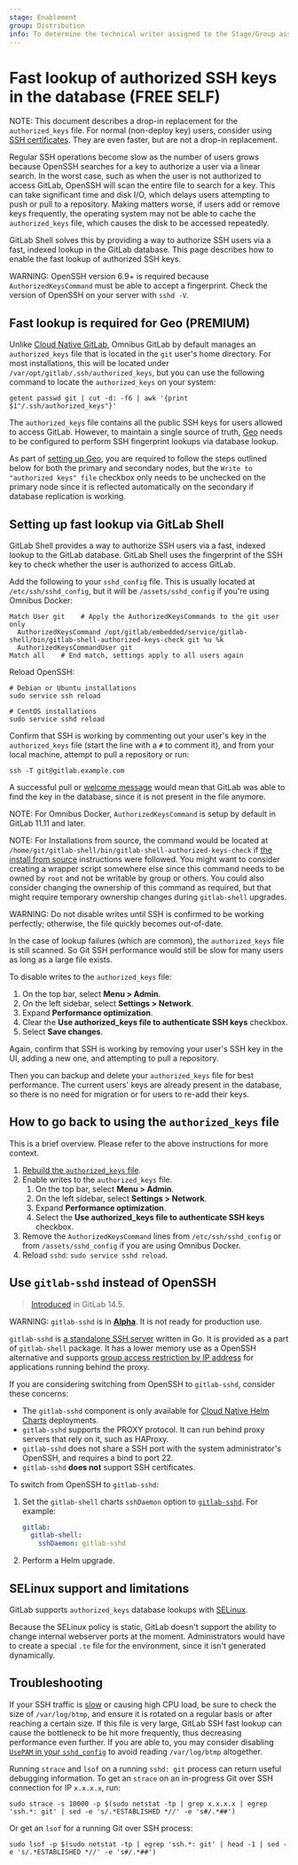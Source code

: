 ```yaml
---
stage: Enablement
group: Distribution
info: To determine the technical writer assigned to the Stage/Group associated with this page, see https://about.gitlab.com/handbook/engineering/ux/technical-writing/#assignments
---
```


# Fast lookup of authorized SSH keys in the database **(FREE SELF)**

NOTE:
This document describes a drop-in replacement for the
`authorized_keys` file. For normal (non-deploy key) users, consider using
[SSH certificates](ssh_certificates.md). They are even faster, but are not a
drop-in replacement.

Regular SSH operations become slow as the number of users grows because OpenSSH
searches for a key to authorize a user via a linear search. In the worst case,
such as when the user is not authorized to access GitLab, OpenSSH will scan the
entire file to search for a key. This can take significant time and disk I/O,
which delays users attempting to push or pull to a repository. Making
matters worse, if users add or remove keys frequently, the operating system may
not be able to cache the `authorized_keys` file, which causes the disk to be
accessed repeatedly.

GitLab Shell solves this by providing a way to authorize SSH users via a fast,
indexed lookup in the GitLab database. This page describes how to enable the fast
lookup of authorized SSH keys.

WARNING:
OpenSSH version 6.9+ is required because `AuthorizedKeysCommand` must be
able to accept a fingerprint. Check the version of OpenSSH on your server with `sshd -V`.

## Fast lookup is required for Geo **(PREMIUM)**

Unlike [Cloud Native GitLab](https://docs.gitlab.com/charts/), Omnibus GitLab by default
manages an `authorized_keys` file that is located in the
`git` user's home directory. For most installations, this will be located under
`/var/opt/gitlab/.ssh/authorized_keys`, but you can use the following command to locate the `authorized_keys` on your system:

```shell
getent passwd git | cut -d: -f6 | awk '{print $1"/.ssh/authorized_keys"}'
```

The `authorized_keys` file contains all the public SSH keys for users allowed to access GitLab. However, to maintain a
single source of truth, [Geo](../geo/index.md) needs to be configured to perform SSH fingerprint
lookups via database lookup.

As part of [setting up Geo](../geo/index.md#setup-instructions),
you are required to follow the steps outlined below for both the primary and
secondary nodes, but the `Write to "authorized keys" file` checkbox
only needs to be unchecked on the primary node since it is reflected
automatically on the secondary if database replication is working.

## Setting up fast lookup via GitLab Shell

GitLab Shell provides a way to authorize SSH users via a fast, indexed lookup
to the GitLab database. GitLab Shell uses the fingerprint of the SSH key to
check whether the user is authorized to access GitLab.

Add the following to your `sshd_config` file. This is usually located at
`/etc/ssh/sshd_config`, but it will be `/assets/sshd_config` if you're using
Omnibus Docker:

```plaintext
Match User git    # Apply the AuthorizedKeysCommands to the git user only
  AuthorizedKeysCommand /opt/gitlab/embedded/service/gitlab-shell/bin/gitlab-shell-authorized-keys-check git %u %k
  AuthorizedKeysCommandUser git
Match all    # End match, settings apply to all users again
```

Reload OpenSSH:

```shell
# Debian or Ubuntu installations
sudo service ssh reload

# CentOS installations
sudo service sshd reload
```

Confirm that SSH is working by commenting out your user's key in the `authorized_keys`
file (start the line with a `#` to comment it), and from your local machine, attempt to pull a repository or run:

```shell
ssh -T git@gitlab.example.com
```

A successful pull or [welcome message](../../user/ssh.md#verify-that-you-can-connect) would mean that GitLab was able to find the key in the database,
since it is not present in the file anymore.

NOTE:
For Omnibus Docker, `AuthorizedKeysCommand` is setup by default in
GitLab 11.11 and later.

NOTE:
For Installations from source, the command would be located at
`/home/git/gitlab-shell/bin/gitlab-shell-authorized-keys-check` if [the install from source](../../install/installation.md#install-gitlab-shell) instructions were followed.
You might want to consider creating a wrapper script somewhere else since this command needs to be
owned by `root` and not be writable by group or others. You could also consider changing the ownership of this command
as required, but that might require temporary ownership changes during `gitlab-shell` upgrades.

WARNING:
Do not disable writes until SSH is confirmed to be working
perfectly; otherwise, the file quickly becomes out-of-date.

In the case of lookup failures (which are common), the `authorized_keys`
file is still scanned. So Git SSH performance would still be slow for many
users as long as a large file exists.

To disable writes to the `authorized_keys` file:

1. On the top bar, select **Menu > Admin**.
1. On the left sidebar, select **Settings > Network**.
1. Expand **Performance optimization**.
1. Clear the **Use authorized_keys file to authenticate SSH keys** checkbox.
1. Select **Save changes**.

Again, confirm that SSH is working by removing your user's SSH key in the UI,
adding a new one, and attempting to pull a repository.

Then you can backup and delete your `authorized_keys` file for best performance.
The current users' keys are already present in the database, so there is no need for migration
or for users to re-add their keys.

## How to go back to using the `authorized_keys` file

This is a brief overview. Please refer to the above instructions for more context.

1. [Rebuild the `authorized_keys` file](../raketasks/maintenance.md#rebuild-authorized_keys-file).
1. Enable writes to the `authorized_keys` file.
   1. On the top bar, select **Menu > Admin**.
   1. On the left sidebar, select **Settings > Network**.
   1. Expand **Performance optimization**.
   1. Select the **Use authorized_keys file to authenticate SSH keys** checkbox.
1. Remove the `AuthorizedKeysCommand` lines from `/etc/ssh/sshd_config` or from `/assets/sshd_config` if you are using Omnibus Docker.
1. Reload `sshd`: `sudo service sshd reload`.

## Use `gitlab-sshd` instead of OpenSSH

> [Introduced](https://gitlab.com/gitlab-org/gitlab/-/issues/299109) in GitLab 14.5.

WARNING:
`gitlab-sshd` is in [**Alpha**](../../policy/alpha-beta-support.md#alpha-features).
It is not ready for production use.

`gitlab-sshd` is [a standalone SSH server](https://gitlab.com/gitlab-org/gitlab-shell/-/tree/main/internal/sshd)
 written in Go. It is provided as a part of `gitlab-shell` package. It has a lower memory
 use as a OpenSSH alternative and supports
 [group access restriction by IP address](../../user/group/index.md) for applications
 running behind the proxy.

If you are considering switching from OpenSSH to `gitlab-sshd`, consider these concerns:

- The `gitlab-sshd` component is only available for
  [Cloud Native Helm Charts](https://docs.gitlab.com/charts/) deployments.
- `gitlab-sshd` supports the PROXY protocol. It can run behind proxy servers that rely
  on it, such as HAProxy.
- `gitlab-sshd` does not share a SSH port with the system administrator's OpenSSH,
  and requires a bind to port 22.
- `gitlab-sshd` **does not** support SSH certificates.

To switch from OpenSSH to `gitlab-sshd`:

1. Set the `gitlab-shell` charts `sshDaemon` option to
   [`gitlab-sshd`](https://docs.gitlab.com/charts/charts/gitlab/gitlab-shell/index.html#installation-command-line-options).
   For example:

   ```yaml
   gitlab:
     gitlab-shell:
       sshDaemon: gitlab-sshd
   ```

1. Perform a Helm upgrade.

## SELinux support and limitations

GitLab supports `authorized_keys` database lookups with [SELinux](https://en.wikipedia.org/wiki/Security-Enhanced_Linux).

Because the SELinux policy is static, GitLab doesn't support the ability to change
internal webserver ports at the moment. Administrators would have to create a special `.te`
file for the environment, since it isn't generated dynamically.

## Troubleshooting

If your SSH traffic is [slow](https://github.com/linux-pam/linux-pam/issues/270)
or causing high CPU load, be sure to check the size of `/var/log/btmp`, and ensure it is rotated on a regular basis or after reaching a certain size.
If this file is very large, GitLab SSH fast lookup can cause the bottleneck to be hit more frequently, thus decreasing performance even further.
If you are able to, you may consider disabling [`UsePAM` in your `sshd_config`](https://linux.die.net/man/5/sshd_config) to avoid reading `/var/log/btmp` altogether.

Running `strace` and `lsof` on a running `sshd: git` process can return useful debugging information. To get an `strace` on an in-progress Git over SSH connection for IP `x.x.x.x`, run:

```plaintext
sudo strace -s 10000 -p $(sudo netstat -tp | grep x.x.x.x | egrep 'ssh.*: git' | sed -e 's/.*ESTABLISHED *//' -e 's#/.*##')
```

Or get an `lsof` for a running Git over SSH process:

```plaintext
sudo lsof -p $(sudo netstat -tp | egrep 'ssh.*: git' | head -1 | sed -e 's/.*ESTABLISHED *//' -e 's#/.*##')
```
